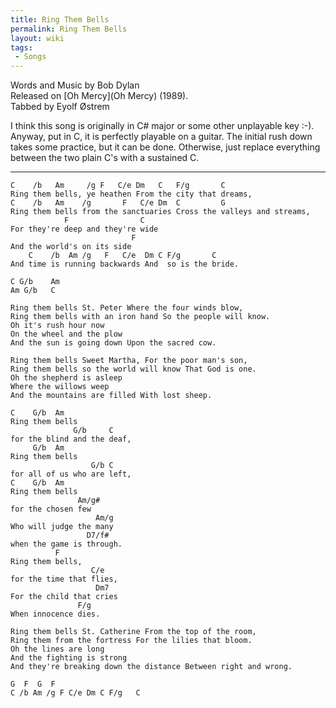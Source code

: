 ```yaml
---
title: Ring Them Bells
permalink: Ring Them Bells
layout: wiki
tags:
 - Songs
---
```


Words and Music by Bob Dylan  
Released on [Oh Mercy](Oh Mercy) (1989).  
Tabbed by Eyolf Østrem

I think this song is originally in C\# major or some other unplayable
key :-). Anyway, put in C, it is perfectly playable on a guitar. The
initial rush down takes some practice, but it can be done. Otherwise,
just replace everything between the two plain C's with a sustained C.

* * * * *

    C    /b   Am     /g F   C/e Dm   C   F/g       C
    Ring them bells, ye heathen From the city that dreams,
    C    /b   Am    /g       F   C/e Dm  C         G
    Ring them bells from the sanctuaries Cross the valleys and streams,
                F                C
    For they're deep and they're wide
                               F
    And the world's on its side
        C    /b  Am /g   F   C/e  Dm C F/g       C
    And time is running backwards And  so is the bride.

    C G/b    Am
    Am G/b   C

    Ring them bells St. Peter Where the four winds blow,
    Ring them bells with an iron hand So the people will know.
    Oh it's rush hour now
    On the wheel and the plow
    And the sun is going down Upon the sacred cow.

    Ring them bells Sweet Martha, For the poor man's son,
    Ring them bells so the world will know That God is one.
    Oh the shepherd is asleep
    Where the willows weep
    And the mountains are filled With lost sheep.

    C    G/b  Am
    Ring them bells
                  G/b     C
    for the blind and the deaf,
         G/b  Am
    Ring them bells
                      G/b C
    for all of us who are left,
    C    G/b  Am
    Ring them bells
                   Am/g#
    for the chosen few
                       Am/g
    Who will judge the many
                     D7/f#
    when the game is through.
              F
    Ring them bells,
                      C/e
    for the time that flies,
                       Dm7
    For the child that cries
                   F/g
    When innocence dies.

    Ring them bells St. Catherine From the top of the room,
    Ring them from the fortress For the lilies that bloom.
    Oh the lines are long
    And the fighting is strong
    And they're breaking down the distance Between right and wrong.

    G  F  G  F
    C /b Am /g F C/e Dm C F/g   C

